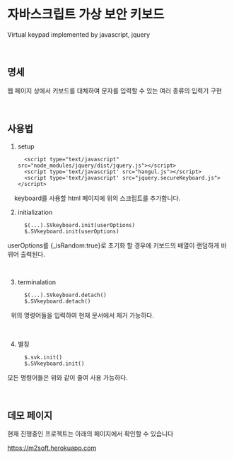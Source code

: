 
# 자바스크립트 가상 보안 키보드

   Virtual keypad implemented by javascript, jquery

   <br>

## 명세

   웹 페이지 상에서 키보드를 대체하여 문자를 입력할 수 있는 여러 종류의 입력기 구현
   
   <br>
   
## 사용법


   1. setup

            <script type="text/javascript" src="node_modules/jquery/dist/jquery.js"></script>
            <script type='text/javascript' src="hangul.js"></script>
            <script type='text/javascript' src="jquery.secureKeyboard.js"></script>
   
   keyboard를 사용할 html 페이지에 위의 스크립트를 추가합니다.
   <br>
   
   2. initialization
   
            $(...).SVkeyboard.init(userOptions)
            $.SVkeyboard.init(userOptions)
   
   userOptions를 {_isRandom:true}로 초기화 할 경우에 키보드의 배열이 랜덤하게 바뀌어 출력된다.
   
   <br>
   
   3. terminalation
   
            $(...).SVkeyboard.detach()
            $.SVkeyboard.detach()
        
   위의 명령어들을 입력하여 현재 문서에서 제거 가능하다.
   
   <br>
   
   4. 별칭
   
            $.svk.init()
            $.SVkeyboard.init()
    
   모든 명령어들은 위와 같이 줄여 사용 가능하다.
   
   <br>
        
## 데모 페이지
현재 진행중인 프로젝트는 아래의 페이지에서 확인할 수 있습니다

https://m2soft.herokuapp.com

